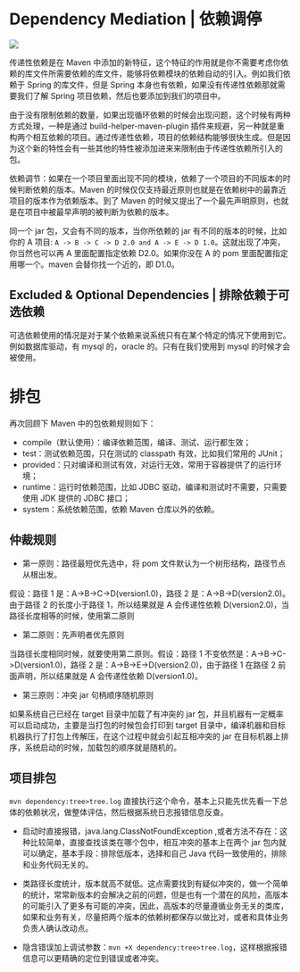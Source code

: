 # Dependency Mediation | 依赖调停

![](http://www.yiibai.com/uploads/allimg/131228/212042K00-0.jpg)

传递性依赖是在 Maven 中添加的新特征，这个特征的作用就是你不需要考虑你依赖的库文件所需要依赖的库文件，能够将依赖模块的依赖自动的引入。例如我们依赖于 Spring 的库文件，但是 Spring 本身也有依赖，如果没有传递性依赖那就需要我们了解 Spring 项目依赖，然后也要添加到我们的项目中。

由于没有限制依赖的数量，如果出现循环依赖的时候会出现问题，这个时候有两种方式处理，一种是通过 build-helper-maven-plugin 插件来规避，另一种就是重构两个相互依赖的项目。通过传递性依赖，项目的依赖结构能够很快生成。但是因为这个新的特性会有一些其他的特性被添加进来来限制由于传递性依赖所引入的包。

依赖调节：如果在一个项目里面出现不同的模块，依赖了一个项目的不同版本的时候判断依赖的版本。Maven 的时候仅仅支持最近原则也就是在依赖树中的最靠近项目的版本作为依赖版本。到了 Maven 的时候又提出了一个最先声明原则，也就是在项目中被最早声明的被判断为依赖的版本。

同一个 jar 包，又会有不同的版本，当你所依赖的 jar 有不同的版本的时候，比如你的 A 项目: `A -> B -> C -> D 2.0 and A -> E -> D 1.0`。这就出现了冲突，你当然也可以再 A 里面配置指定依赖 D2.0。如果你没在 A 的 pom 里面配置指定用哪一个。maven 会替你找一个近的，即 D1.0。

## Excluded & Optional Dependencies | 排除依赖于可选依赖

可选依赖使用的情况是对于某个依赖来说系统只有在某个特定的情况下使用到它。例如数据库驱动，有 mysql 的，oracle 的。只有在我们使用到 mysql 的时候才会被使用。

# 排包

再次回顾下 Maven 中的包依赖规则如下：

- compile（默认使用）：编译依赖范围，编译、测试、运行都生效；
- test：测试依赖范围，只在测试的 classpath 有效，比如我们常用的 JUnit；
- provided：只对编译和测试有效，对运行无效，常用于容器提供了的运行环境；
- runtime：运行时依赖范围，比如 JDBC 驱动，编译和测试时不需要，只需要使用 JDK 提供的 JDBC 接口；
- system：系统依赖范围，依赖 Maven 仓库以外的依赖。

## 仲裁规则

- 第一原则：路径最短优先选中，将 pom 文件默认为一个树形结构，路径节点从根出发。

假设：路径 1 是：A->B->C->D(version1.0)，路径 2 是：A->B->D(version2.0)。由于路径 2 的长度小于路径 1，所以结果就是 A 会传递性依赖 D(version2.0)，当路径长度相等的时候，使用第二原则

- 第二原则：先声明者优先原则

当路径长度相同时候，就要使用第二原则。假设：路径 1 不变依然是：A->B->C->D(version1.0)，路径 2 是：A->B->E->D(version2.0)，由于路径 1 在路径 2 前面声明，所以结果就是 A 会传递性依赖 D(version1.0)。

- 第三原则：冲突 jar 句柄顺序随机原则

如果系统自己已经在 target 目录中加载了有冲突的 jar 包，并且机器有一定概率可以启动成功，主要是当打包的时候包会打印到 target 目录中，编译机器和目标机器执行了打包上传解压，在这个过程中就会引起互相冲突的 jar 在目标机器上排序，系统启动的时候，加载包的顺序就是随机的。

## 项目排包

`mvn dependency:tree>tree.log` 直接执行这个命令，基本上只能先优先看一下总体的依赖状况，做整体评估，然后根据系统日志报错信息反查。

- 启动时直接报错，java.lang.ClassNotFoundException ,或者方法不存在：这种比较简单，直接查找该类在哪个包中，相互冲突的基本上在两个 jar 包内就可以确定，基本手段：排除低版本，选择和自己 Java 代码一致使用的，排除和业务代码无关的。

- 类路径长度统计，版本就高不就低。这点需要找到有疑似冲突的，做一个简单的统计，常常新版本的会解决之前的问题，但是也有一个潜在的风险，高版本的可能引入了更多有可能的冲突，因此，高版本的尽量遵循业务无关的类库，如果和业务有关，尽量把两个版本的依赖树都保存以做比对，或者和具体业务负责人确认改动点。

- 隐含错误加上调试参数：`mvn +X dependency:tree>tree.log`，这样根据报错信息可以更精确的定位到错误或者冲突。
